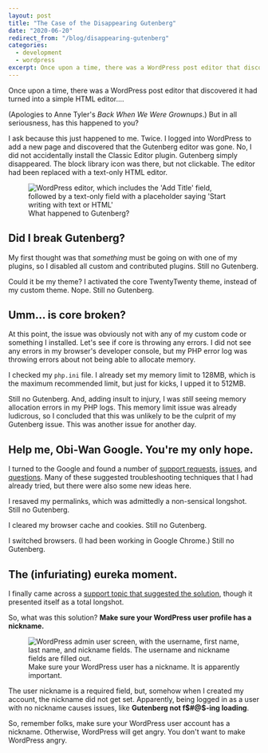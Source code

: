 ```yaml
---
layout: post
title: "The Case of the Disappearing Gutenberg"
date: "2020-06-20"
redirect_from: "/blog/disappearing-gutenberg"
categories:
  - development
  - wordpress
excerpt: Once upon a time, there was a WordPress post editor that discovered it had turned into a simple HTML editor.
---
```


Once upon a time, there was a WordPress post editor that discovered it had turned into a simple HTML editor....

(Apologies to Anne Tyler's _Back When We Were Grownups_.) But in all seriousness, has this happened to you?

I ask because this just happened to me. Twice. I logged into WordPress to add a new page and discovered that the Gutenberg editor was gone. No, I did not accidentally install the Classic Editor plugin. Gutenberg simply disappeared. The block library icon was there, but not clickable. The editor had been replaced with a text-only HTML editor.

<figure>
  <img src="{{ site.url }}/assets/images/posts/no-gutenberg.jpg" alt="WordPress editor, which includes the 'Add Title' field, followed by a text-only field with a placeholder saying 'Start writing with text or HTML'">
  <figcaption>What happened to Gutenberg?</figcaption>
</figure>

## Did I break Gutenberg?

My first thought was that _something_ must be going on with one of my plugins, so I disabled all custom and contributed plugins. Still no Gutenberg.

Could it be my theme? I activated the core TwentyTwenty theme, instead of my custom theme. Nope. Still no Gutenberg.

## Umm... is core broken?

At this point, the issue was obviously not with any of my custom code or something I installed. Let's see if core is throwing any errors. I did not see any errors in my browser's developer console, but my PHP error log was throwing errors about not being able to allocate memory.

I checked my `php.ini` file. I already set my memory limit to 128MB, which is the maximum recommended limit, but just for kicks, I upped it to 512MB.

Still no Gutenberg. And, adding insult to injury, I was _still_ seeing memory allocation errors in my PHP logs. This memory limit issue was already ludicrous, so I concluded that this was unlikely to be the culprit of my Gutenberg issue. This was another issue for another day.

## Help me, Obi-Wan Google. You're my only hope.

I turned to the Google and found a number of [support requests](https://wordpress.org/support/topic/block-editor-no-longer-working-only-shows-html/), [issues](https://github.com/WordPress/gutenberg/issues/12760), and [questions](https://wordpress.stackexchange.com/questions/126110/visual-editor-missing-server-side-problem-how-would-you-debug-it). Many of these suggested troubleshooting techniques that I had already tried, but there were also some new ideas here.

I resaved my permalinks, which was admittedly a non-sensical longshot. Still no Gutenberg.

I cleared my browser cache and cookies. Still no Gutenberg.

I switched browsers. (I had been working in Google Chrome.) Still no Gutenberg.

## The (infuriating) eureka moment.

I finally came across a [support topic that suggested the solution](https://wordpress.org/support/topic/block-editor-no-longer-working-only-shows-html/page/3/#post-11093164), though it presented itself as a total longshot.

So, what was this solution? **Make sure your WordPress user profile has a nickname.**

<figure>
  <img src="{{ site.url }}/assets/images/posts/profile-with-nickname.jpg" alt="WordPress admin user screen, with the username, first name, last name, and nickname fields. The username and nickname fields are filled out.">
  <figcaption>Make sure your WordPress user has a nickname. It is apparently important.</figcaption>
</figure>

The user nickname is a required field, but, somehow when I created my account, the nickname did not get set. Apparently, being logged in as a user with no nickname causes issues, like **Gutenberg not f$#@$-ing loading**.

So, remember folks, make sure your WordPress user account has a nickname. Otherwise, WordPress will get angry. You don't want to make WordPress angry.
